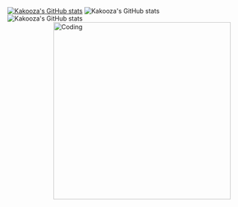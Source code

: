 
[![Kakooza's GitHub stats](https://github-readme-stats.vercel.app/api?username=kaksfrankie256)](https://github.com/anuraghazra/github-readme-stats)
![Kakooza's GitHub stats](https://github-readme-stats.vercel.app/api?username=kaksfrankie256&show_icons=true&theme=radical)
![Kakooza's GitHub stats](https://github-readme-stats.vercel.app/api?username=kaksfrankie256&show_icons=true&theme=transparent)
<img align="right" alt="Coding" width="400" src="add your link 
  here">
<!--
**kaksfrankie256/kaksfrankie256** is a ✨ _special_ ✨ repository because its `README.md` (this file) appears on your GitHub profile.
--/!>
